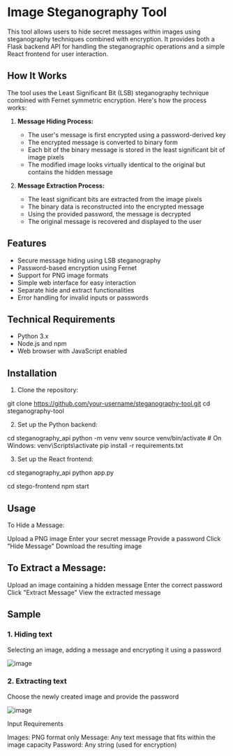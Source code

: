 # Image Steganography Tool

This tool allows users to hide secret messages within images using steganography techniques combined with encryption. It provides both a Flask backend API for handling the steganographic operations and a simple React frontend for user interaction.

## How It Works

The tool uses the Least Significant Bit (LSB) steganography technique combined with Fernet symmetric encryption. Here's how the process works:

1. **Message Hiding Process:**
   - The user's message is first encrypted using a password-derived key
   - The encrypted message is converted to binary form
   - Each bit of the binary message is stored in the least significant bit of image pixels
   - The modified image looks virtually identical to the original but contains the hidden message

2. **Message Extraction Process:**
   - The least significant bits are extracted from the image pixels
   - The binary data is reconstructed into the encrypted message
   - Using the provided password, the message is decrypted
   - The original message is recovered and displayed to the user

## Features

- Secure message hiding using LSB steganography
- Password-based encryption using Fernet
- Support for PNG image formats
- Simple web interface for easy interaction
- Separate hide and extract functionalities
- Error handling for invalid inputs or passwords

## Technical Requirements

- Python 3.x
- Node.js and npm
- Web browser with JavaScript enabled

## Installation

1. Clone the repository:

git clone https://github.com/your-username/steganography-tool.git
cd steganography-tool

2. Set up the Python backend:

cd steganography_api
python -m venv venv
source venv/bin/activate  # On Windows: venv\Scripts\activate
pip install -r requirements.txt

3. Set up the React frontend:

cd steganography_api
python app.py

cd stego-frontend
npm start


## Usage

To Hide a Message:

Upload a PNG image
Enter your secret message
Provide a password
Click "Hide Message"
Download the resulting image


## To Extract a Message:

Upload an image containing a hidden message
Enter the correct password
Click "Extract Message"
View the extracted message




## Sample

 ### 1. Hiding text
  Selecting an image, adding a message and encrypting it using a password

![image](https://github.com/user-attachments/assets/b88e64e7-1c61-433a-a594-5d404d99cfeb)

 ### 2. Extracting text

 Choose the newly created image and provide the password

 ![image](https://github.com/user-attachments/assets/ee47dec3-ed38-4b57-b2e0-6141b43e1ed0)




Input Requirements

Images: PNG format only
Message: Any text message that fits within the image capacity
Password: Any string (used for encryption)
